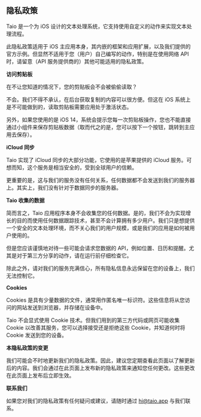 ## 隐私政策

Taio 是一个为 iOS 设计的文本处理系统，它支持使用自定义的动作来实现文本处理流程。

此隐私政策适用于 iOS 主应用本身，其内嵌的框架和应用扩展，以及我们提供的官方示例。但显然不适用于您（用户）自己编写的动作，特别是在使用网络 API 时，请留意（API 服务提供商的）其他可能适用的隐私政策。

**访问剪贴板**

在不让您知道的情况下，您的剪贴板会不会被偷偷读取？

不会。我们不得不承认，在后台获取复制的内容可以很方便。但这在 iOS 系统上是不可能做到的，读取剪贴板需要应用处于激活状态。

另外，如果您使用的是 iOS 14，系统会提示您每一次剪贴板操作，您也不能直接通过小组件来保存剪贴板数据（取而代之的是，您可以按下一个按钮，跳转到主应用去保存）。

**iCloud 同步**

Taio 实现了 iCloud 同步的大部分功能，它使用的是苹果提供的 iCloud 服务。可想而知，这个服务是相当安全的，受到全球用户的信赖。

更重要的是，这与我们的服务没有任何关系，任何数据都不会发送到我们的服务器上。其实上，我们没有针对于数据同步的服务器。

**Taio 收集的数据**

简而言之，Taio 应用程序本身不会收集您的任何数据。是的，我们不会为实现增长的目的而使用任何数据跟踪技术，甚至不会计算拥有多少用户。我们只是想提供一个安全的文本处理环境，而不关心我们的用户规模，或是我们的应用是如何被用户使用的。

但是您应该谨慎地对待一些可能会请求您数据的 API，例如位置、日历和提醒。尤其是对于第三方分享的动作，请在运行前仔细检查它。

除此之外，请对我们的服务充满信心，所有隐私信息永远保留在您的设备上，我们无法控制它。

**Cookies**

Cookies 是具有少量数据的文件，通常用作匿名唯一标识符。这些信息将从您访问的网站发送到浏览器，并存储在设备中。

Taio 不会显式使用 Cookie 技术。但我们用到的第三方代码或网页可能收集 Cookie 以改善其服务，您可以选择接受还是拒绝这些 Cookie，并知道何时将 Cookie 发送到您的设备。

**本隐私政策的变更**

我们可能会不时地更新我们的隐私政策。因此，建议您定期查看此页面以了解更新后的内容。我们会通过在此页面上发布新的隐私政策来通知您任何更改。这些更改在此页面上发布后立即生效。

**联系我们**

如果您对我们的隐私政策有任何疑问或建议，请随时通过 hi@taio.app 与我们联系。